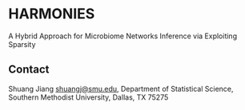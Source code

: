 # HARMONIES
A Hybrid Approach for Microbiome Networks Inference via Exploiting Sparsity



## Contact

Shuang Jiang <shuangj@smu.edu>, Department of Statistical Science, Southern Methodist University, Dallas, TX 75275
